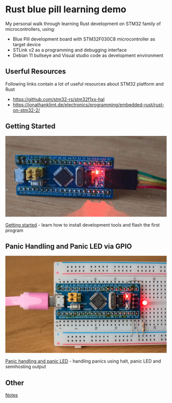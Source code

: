 # Rust blue pill learning demo

My personal walk through learning Rust development on STM32 family of microcontrollers, using:

 - Blue Pill development board with STM32F030C8 microcontroller as target device
 - STLink v2 as a programming and debugging interface
 - Debian 11 bullseye and Visual studio code as development environment

## Userful Resources

Following links contain a lot of useful resources about STM32 platform and Rust

 - https://github.com/stm32-rs/stm32f1xx-hal
 - https://jonathanklimt.de/electronics/programming/embedded-rust/rust-on-stm32-2/

## Getting Started

![stlink v2 photo](https://raw.githubusercontent.com/viktorchvatal/blue-pill-rust-assets/master/intro/blinking.gif)

[Getting started](doc/getting_started.md) - learn how to install
development tools and flash the first program

## Panic Handling and Panic LED via GPIO

![Panic LED ON](https://raw.githubusercontent.com/viktorchvatal/blue-pill-rust-assets/master/panic-handling/panic-led-on.jpg)

[Panic handling and panic LED](doc/panic_handling.md) - handling panics
using halt, panic LED and semihosting output

## Other

[Notes](doc/notes.md)